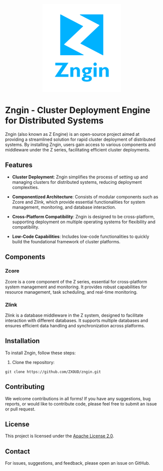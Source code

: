 <p align="center">
    <img src="./logo.png" width="260" alt="示例图片">
</p>

# Zngin - Cluster Deployment Engine for Distributed Systems

Zngin (also known as Z Engine) is an open-source project aimed at providing a streamlined solution for rapid cluster deployment of distributed systems. By installing Zngin, users gain access to various components and middleware under the Z series, facilitating efficient cluster deployments.

## Features

- **Cluster Deployment**: Zngin simplifies the process of setting up and managing clusters for distributed systems, reducing deployment complexities.
  
- **Componentized Architecture**: Consists of modular components such as Zcore and Zlink, which provide essential functionalities for system management, monitoring, and database interaction.

- **Cross-Platform Compatibility**: Zngin is designed to be cross-platform, supporting deployment on multiple operating systems for flexibility and compatibility.

- **Low-Code Capabilities**: Includes low-code functionalities to quickly build the foundational framework of cluster platforms.

## Components

### Zcore

Zcore is a core component of the Z series, essential for cross-platform system management and monitoring. It provides robust capabilities for resource management, task scheduling, and real-time monitoring.

### Zlink

Zlink is a database middleware in the Z system, designed to facilitate interaction with different databases. It supports multiple databases and ensures efficient data handling and synchronization across platforms.

## Installation

To install Zngin, follow these steps:

1. Clone the repository:

```
git clone https://github.com/ZXOUD/zngin.git
```

## Contributing

We welcome contributions in all forms! If you have any suggestions, bug reports, or would like to contribute code, please feel free to submit an issue or pull request.

## License

This project is licensed under the [Apache License 2.0](LICENSE).

## Contact
For issues, suggestions, and feedback, please open an issue on GitHub.